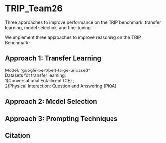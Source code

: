 # TRIP_Team26
Three approaches to improve performance on the TRIP benchmark: transfer learning, model selection, and fine-tuning

We implement three approaches to improve reasoning on the TRIP Benchmark:

## Approach 1: Transfer Learning  
Model: “google-bert/bert-large-uncased”    
Datasets fot transfer learning: \
1)Conversational Entailment (CE) ; \
2)Physical Interaction: Question and Answering (PIQA)

## Approach 2: Model Selection 

## Approach 3: Prompting Techniques 


## Citation






